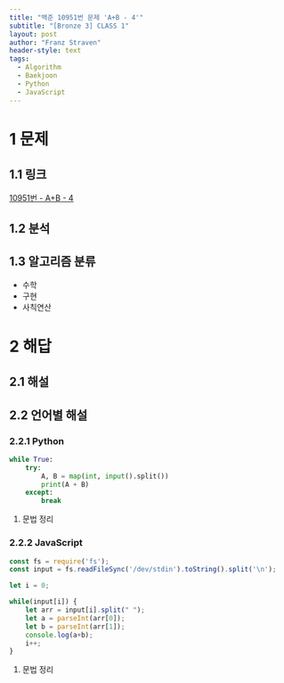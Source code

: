 ```yaml
---
title: "백준 10951번 문제 'A+B - 4'"
subtitle: "[Bronze 3] CLASS 1"
layout: post
author: "Franz Straven"
header-style: text
tags:
  - Algorithm
  - Baekjoon
  - Python
  - JavaScript
---
```


# 1 문제

## 1.1 링크

[10951번 - A+B - 4](https://www.acmicpc.net/problem/10951)

## 1.2 분석

## 1.3 알고리즘 분류

- 수학
- 구현
- 사칙연산

# 2 해답

## 2.1 해설

## 2.2 언어별 해설

### 2.2.1 Python

```python
while True:
    try:
        A, B = map(int, input().split())
        print(A + B)
    except:
        break
```

1. 문법 정리

### 2.2.2 JavaScript

```jsx
const fs = require('fs');
const input = fs.readFileSync('/dev/stdin').toString().split('\n');

let i = 0;

while(input[i]) {
    let arr = input[i].split(" ");
    let a = parseInt(arr[0]);
    let b = parseInt(arr[1]);
    console.log(a+b);
    i++;
}
```

1. 문법 정리